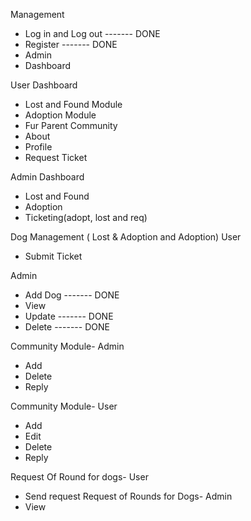 Management
* ﻿﻿Log in and Log out  ------- DONE
* Register  ------- DONE
* Admin 
* Dashboard 

User Dashboard
* ﻿﻿Lost and Found Module
* ﻿﻿Adoption Module
* ﻿﻿Fur Parent Community
* ﻿﻿About
* ﻿﻿Profile
* ﻿﻿Request Ticket

Admin Dashboard
* Lost and Found
* Adoption
* Ticketing(adopt, lost and req)

Dog Management ( Lost & Adoption and Adoption)
User 
* Submit Ticket

Admin
* ﻿﻿Add Dog ------- DONE
* ﻿View 
* ﻿﻿Update   ------- DONE
* ﻿Delete  ------- DONE

Community Module- Admin
* ﻿Add
* ﻿﻿Delete
* ﻿﻿Reply

Community Module- User
* ﻿﻿Add
* ﻿﻿Edit
* ﻿﻿Delete
* ﻿﻿Reply

Request Of Round for dogs- User
* ﻿﻿Send request
Request of Rounds for Dogs- Admin
* ﻿View ﻿